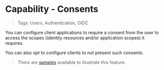 # Capability - Consents

> Tags: Users, Authentication, OIDC

You can configure client applications to require a consent from the user to access the scopes (identity resources and/or application scopes) it requires.

You can also opt to configure clients to not present such consents.

> There are [samples](../samples/README.md) available to illustrate this feature.